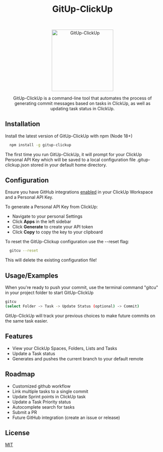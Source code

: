 <h1 align="center"> GitUp-ClickUp </h1> <br>
<p align="center">
  <a href=".">
    <img alt="GitUp-ClickUp" title="GitUp-ClickUp" src="https://s10.gifyu.com/images/gitup-clickup-logo.png" width="200">
  </a>
</p>

<p align="center">
  GitUp-ClickUp is a command-line tool that automates the process of generating commit messages based on tasks in ClickUp, as well as updating task status in ClickUp.
</p>

## Installation

Install the latest version of GitUp-ClickUp with npm (Node 18+)

```bash
  npm install -g gitup-clickup
```

The first time you run GitUp-ClickUp, it will prompt for your ClickUp Personal API Key which will be saved to a local configuration file .gitup-clickup.json stored in your default home directory.

## Configuration

Ensure you have GitHub integrations <a href="https://help.clickup.com/hc/en-us/articles/6305771568791-GitHub-integration">enabled</a> in your ClickUp Workspace and a Personal API Key.

To generate a Personal API Key from ClickUp:

- Navigate to your personal Settings
- Click <strong>Apps</strong> in the left sidebar
- Click <strong>Generate</strong> to create your API token
- Click <strong>Copy</strong> to copy the key to your clipboard

To reset the GitUp-Clickup configuration use the --reset flag:

```bash
  gitcu --reset
```

This will delete the existing configuration file!

## Usage/Examples

When you're ready to push your commit, use the terminal command "gitcu" in your project folder to start GitUp-ClickUp

```bash
gitcu
(select Folder -> Task -> Update Status (optional) -> Commit)
```

GitUp-ClickUp will track your previous choices to make future commits on the same task easier.

## Features

- View your ClickUp Spaces, Folders, Lists and Tasks
- Update a Task status
- Generates and pushes the current branch to your default remote

## Roadmap

- Customized github workflow
- Link multiple tasks to a single commit
- Update Sprint points in ClickUp task
- Update a Task Priority status
- Autocomplete search for tasks
- Submit a PR
- Future GitHub integration (create an issue or release)

## License

[MIT](https://choosealicense.com/licenses/mit/)
